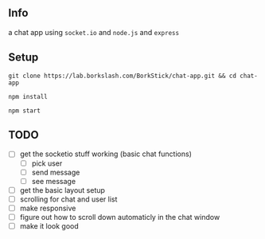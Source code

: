 ## Info

a chat app using `socket.io` and `node.js` and `express`

## Setup

```
git clone https://lab.borkslash.com/BorkStick/chat-app.git && cd chat-app
```

```
npm install
```

```
npm start
```

## TODO

- [ ] get the socketio stuff working (basic chat functions)
  - [ ] pick user
  - [ ] send message
  - [ ] see message
- [ ] get the basic layout setup
- [ ] scrolling for chat and user list
- [ ] make responsive
- [ ] figure out how to scroll down automaticly in the chat window
- [ ] make it look good
